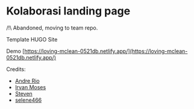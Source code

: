 Kolaborasi landing page
=======================

/!\ Abandoned, moving to team repo.

Template HUGO Site

Demo [https://loving-mclean-0521db.netlify.app/](https://loving-mclean-0521db.netlify.app/)

Credits:
- [Andre Rio](https://github.com/andregans)
- [Irvan Moses](https://github.com/irvanmoses)
- [Steven](https://github.com/johsteven)
- [selene466](https://github.com/selene466)
